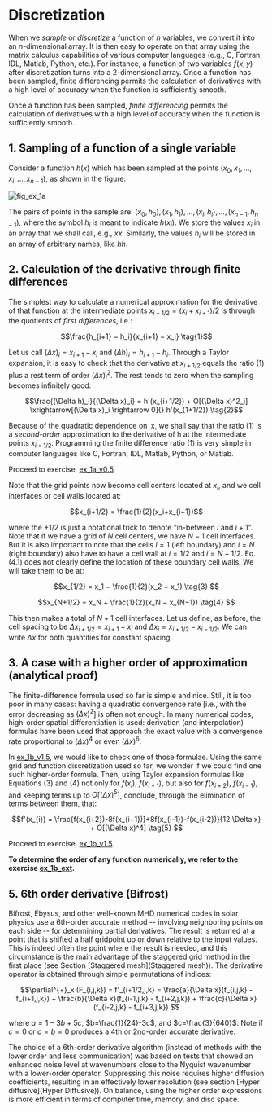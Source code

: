 # Discretization

When we _sample_ or _discretize_ a function of $n$ variables, we convert it into an $n$-dimensional array. It is then easy to operate on that array using the matrix calculus capabilities of various computer languages (e.g., C, Fortran, IDL, Matlab, Python, etc.). For instance, a function of two variables $f(x, y)$ after discretization turns into a 2-dimensional array. Once a function has been sampled, finite differencing permits the calculation of derivatives with a high level of accuracy when the function is sufficiently smooth.

Once a function has been sampled, _finite differencing_ permits the calculation of derivatives with a high level of accuracy when the function is sufficiently smooth.

## 1. Sampling of a function of a single variable

Consider a function $h(x)$ which has been sampled at the points $(x_0, x_1, ..., x_i, ..., x_{n−1})$, as shown in the figure:

![fig_ex_1a](figures/fig_ex_1a.png)

The pairs of points in the sample are: $(x_0, h_0), (x_1, h_1), ..., (x_i, h_i), ..., (x_{n−1}, h_{n−1})$, where the symbol $h_i$ is meant to indicate $h(x_i)$. We store the values $x_i$ in an array that we shall call, e.g., $xx$. Similarly, the values $h_i$ will be stored in an array of arbitrary names, like $hh$.

## 2. Calculation of the derivative through finite differences

The simplest way to calculate a numerical approximation for the derivative of that function at the intermediate points $x_{i+1/2} = (x_i+x_{i+1})/2$ is through the quotients of _first differences_, i.e.:

$$\frac{h_{i+1} − h_i}{x_{i+1} − x_i}  \tag{1}$$

Let us call $(\Delta x)_i = x_{i+1}−x_i$ and $(\Delta h)_i = h_{i+1}−h_i.$ Through a Taylor expansion, it is easy to check that the derivative at $x_{i+1/2}$ equals the ratio (1) plus a rest term of order $(\Delta x)^2_i$. The rest tends to zero when the sampling becomes infinitely good:

$$\frac{(\Delta h)_i}{(\Delta x)_i} = h'(x_{i+1/2}) + O[(\Delta x)^2_i] \xrightarrow[(\Delta x)_i \rightarrow 0]{} h'(x_{1+1/2}) \tag{2}$$

Because of the quadratic dependence on x, we shall say that the ratio (1) is a _second-order_ approximation to the derivative of h at the intermediate points $x_{i+1/2}$. Programming the finite difference ratio (1) is very simple in computer languages like C, Fortran, IDL, Matlab, Python, or Matlab.

Proceed to exercise, [ex_1a_v0.5](https://github.com/jumasy/AST5110/blob/main/ex_1a_v0.5.ipynb).

Note that the grid points now become cell centers located at $x_i$, and we cell interfaces or cell walls located at:

$$x_{i+1/2} = \frac{1}{2}(x_i+x_{i+1})$$

where the $+1/2$ is just a notational trick to denote “in-between $i$ and $i + 1$”. Note that if we have a grid of $N$ cell centers, we have $N − 1$ cell interfaces. But it is also important to note that the cells $i = 1$ (left boundary) and $i = N$ (right boundary) also have to have a cell wall at $i = 1/2$ and $i = N + 1/2$. Eq. (4.1) does not clearly define the location of these boundary cell walls. We will take them to be at:
<!-- AP: Does Eq. (4.1) in the previous line referes to Eq. (1)?  -->

$$x_{1/2} = x_1 − \frac{1}{2}(x_2 − x_1) \tag{3} $$

$$x_{N+1/2} = x_N + \frac{1}{2}(x_N − x_{N−1}) \tag{4} $$

This then makes a total of $N + 1$ cell interfaces. Let us define, as before, the cell spacing to be $\Delta x_{i+1/2} = x_{i+1} −x_i$ and $\Delta x_i = x_{i+1/2} −x_{i−1/2}$. We can write $\Delta x$ for both quantities for constant spacing.

## 3. A case with a higher order of approximation (analytical proof)

The finite-difference formula used so far is simple and nice. Still, it is too poor in many cases: having a quadratic convergence rate [i.e., with the error decreasing as $(\Delta x)^2$] is often not enough. In many numerical codes, high-order spatial differentiation is used: derivation (and interpolation) formulas have been used that approach the exact value with a convergence rate proportional to $(\Delta x)^4$ or even $(\Delta x)^6$.

In [ex_1b_v1.5](https://github.com/jumasy/AST5110/blob/main/ex_1b_v1.5.ipynb), we would like to check one of those formulae. Using the same grid and function discretization used so far, we wonder if we could find one such higher-order formula. Then, using Taylor expansion formulas like Equations (3) and (4) not only for $f(x_i)$, $f(x_{i+1})$, but also for $f(x_{i+2})$, $f(x_{i−1})$, and keeping terms up to $O[(\Delta x)^5]$, conclude, through the elimination of terms between them, that:

$$f'(x_{i}) = \frac{f(x_{i+2})-8f(x_{i+1})]+8f(x_{i-1})-f(x_{i-2})}{12 \Delta x} + O[(\Delta x)^4]  \tag{5} $$

Proceed to exercise, [ex_1b_v1.5](https://github.com/jumasy/AST5110/blob/main/ex_1b_v1.5.ipynb).

**To determine the order of any function numerically, we refer to the exercise [ex_1b_ext](https://github.com/jumasy/AST5110/blob/main/ex_1b_ext.ipynb).**

## 5. 6th order derivative (Bifrost)

Bifrost, Ebysus, and other well-known MHD numerical codes in solar physics use a 6th-order accurate method -- involving neighboring points on each side -- for determining partial derivatives. The result is returned at a point that is shifted a half gridpoint up or down relative to the input values. This is indeed often the point where the result is needed, and this circumstance is the main advantage of the staggered grid method in the first place (see Section [Staggered mesh](Staggered mesh)). The derivative operator is obtained through simple permutations of indices:

$$\partial^{+}_x (F_{i,j,k}) = f'_{i+1/2,j,k} = \frac{a}{\Delta x}(f_{i,j,k} - f_{i+1,j,k}) + \frac{b}{\Delta x}(f_{i-1,j,k} - f_{i+2,j,k})  + \frac{c}{\Delta x}(f_{i-2,j,k} - f_{i+3,j,k})  $$

where $a=1-3b+5c$,  $b=\frac{1}{24}-3c$, and $c=\frac{3}{640}$. Note if $c=0$ or $c=b=0$ produces a 4th or 2nd-order accurate derivative.

The choice of a 6th-order derivative algorithm (instead of methods with the lower order and less communication) was based on tests that showed an enhanced noise level at wavenumbers close to the Nyquist wavenumber with a lower-order operator. Suppressing this noise requires higher diffusion coefficients, resulting in an effectively lower resolution (see section [Hyper diffusive](Hyper Diffusive)). On balance, using the higher order expressions is more efficient in terms of computer time, memory, and disc space.
